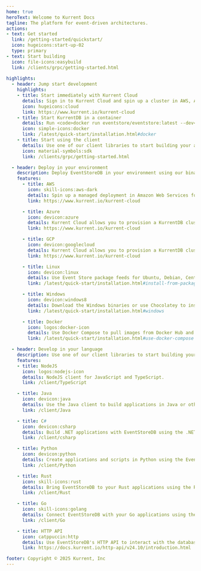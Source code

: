 ```yaml
---
home: true
heroText: Welcome to Kurrent Docs
tagline: The platform for event-driven architectures.
actions:
- text: Get started
  link: /getting-started/quickstart/
  icon: hugeicons:start-up-02
  type: primary
- text: Start building
  icon: file-icons:easybuild
  link: /clients/grpc/getting-started.html
  
highlights:
  - header: Jump start development
    highlights:
    - title: Start immediately with Kurrent Cloud
      details: Sign in to Kurrent Cloud and spin up a cluster in AWS, Azure, or GCP.
      icon: hugeicons:cloud
      link: https://www.kurrent.io/kurrent-cloud
    - title: Start KurrentDB in a container
      details: Run <code>docker run eventstore/eventstore:latest --dev</code> to start EventStoreDB in developers mode.
      icon: simple-icons:docker
      link: /latest/quick-start/installation.html#docker
    - title: Start using the client
      details: Use one of our client libraries to start building your application.
      icon: material-symbols:sdk
      link: /clients/grpc/getting-started.html

  - header: Deploy in your environment
    description: Deploy EventStoreDB in your environment using our binaries, Docker Compose, or Kubernetes Operator.
    features:
      - title: AWS
        icon: skill-icons:aws-dark
        details: Spin up a managed deployment in Amazon Web Services for free, in less than 10 minutes.
        link: https://www.kurrent.io/kurrent-cloud

      - title: Azure
        icon: devicon:azure
        details: Kurrent Cloud allows you to provision a KurrentDB cluster in Azure.
        link: https://www.kurrent.io/kurrent-cloud

      - title: GCP
        icon: devicon:googlecloud
        details: Kurrent Cloud allows you to provision a KurrentDB cluster in GCP.
        link: https://www.kurrent.io/kurrent-cloud

      - title: Linux
        icon: devicon:linux
        details: Use Event Store package feeds for Ubuntu, Debian, CentOS, and Red Hat Enterprise Linux.
        link: /latest/quick-start/installation.html#install-from-packagecloud

      - title: Windows
        icon: devicon:windows8
        details: Download the Windows binaries or use Chocolatey to install EventStoreDB.
        link: /latest/quick-start/installation.html#windows

      - title: Docker
        icon: logos:docker-icon
        details: Use Docker Compose to pull images from Docker Hub and run EventStoreDB in containers.
        link: /latest/quick-start/installation.html#use-docker-compose

  - header: Develop in your language
    description: Use one of our client libraries to start building your application.
    features:
    - title: NodeJS
      icon: logos:nodejs-icon
      details: NodeJS client for JavaScript and TypeScript.
      link: /client/TypeScript

    - title: Java
      icon: devicon:java
      details: Use the Java client to build applications in Java or other JVM languages.
      link: /client/Java

    - title: C#
      icon: devicon:csharp
      details: Build .NET applications with EventStoreDB using the .NET client for latest .NET and legacy .NET Framework.
      link: /client/csharp

    - title: Python
      icon: devicon:python
      details: Create applications and scripts in Python using the EventStoreDB client.
      link: /client/Python

    - title: Rust
      icon: skill-icons:rust
      details: Bring EventStoreDB to your Rust applications using the Rust client.
      link: /client/Rust

    - title: Go
      icon: skill-icons:golang
      details: Connect EventStoreDB with your Go applications using the Go client.
      link: /client/Go

    - title: HTTP API
      icon: catppuccin:http
      details: Use EventStoreDB's HTTP API to interact with the database using any language or stack.
      link: https://docs.kurrent.io/http-api/v24.10/introduction.html

footer: Copyright © 2025 Kurrent, Inc
---
```


